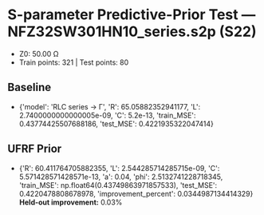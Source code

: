 # S-parameter Predictive-Prior Test — NFZ32SW301HN10_series.s2p (S22)
- Z0: 50.00 Ω
- Train points: 321  |  Test points: 80

## Baseline
- {'model': 'RLC series -> Γ', 'R': 65.05882352941177, 'L': 2.7400000000000005e-09, 'C': 5.2e-13, 'train_MSE': 0.43774425507688186, 'test_MSE': 0.4221935322047414}

## UFRF Prior
- {'R': 60.411764705882355, 'L': 2.544285714285715e-09, 'C': 5.571428571428571e-13, 'a': 0.04, 'phi': 2.5132741228718345, 'train_MSE': np.float64(0.43749863971857533), 'test_MSE': 0.4220478808678978, 'improvement_percent': 0.0344987134414329}
**Held-out improvement:** 0.03%